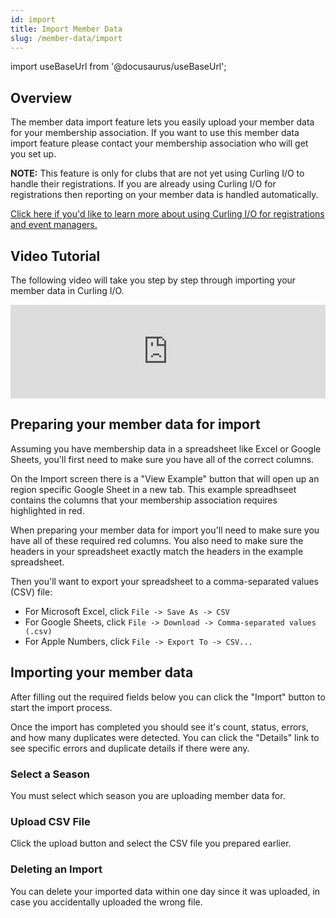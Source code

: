 ```yaml
---
id: import
title: Import Member Data
slug: /member-data/import
---
```

import useBaseUrl from '@docusaurus/useBaseUrl';


## Overview

The member data import feature lets you easily upload your member data for your membership association.
If you want to use this member data import feature please contact your membership association who will get you set up.

__NOTE:__ This feature is only for clubs that are not yet using Curling I/O to handle their registrations.
If you are already using Curling I/O for registrations then reporting on your member data is handled automatically.

[Click here if you'd like to learn more about using Curling I/O for registrations and event managers.](/docs/getting-started/curling-club-managers)

## Video Tutorial

The following video will take you step by step through importing your member data in Curling I/O.

<div className="text--center videoWrapper">
  <iframe width="100%" src="https://www.youtube.com/embed/a4XVQ_a5VJc" frameBorder="0" allow="accelerometer; autoplay; clipboard-write; encrypted-media; gyroscope; picture-in-picture" allowFullScreen></iframe>
</div>

## Preparing your member data for import

Assuming you have membership data in a spreadsheet like Excel or Google Sheets, you'll first need to make sure you have all of the correct columns.

On the Import screen there is a "View Example" button that will open up an region specific Google Sheet in a new tab.
This example spreadhseet contains the columns that your membership association requires highlighted in red.

When preparing your member data for import you'll need to make sure you have all of these required red columns.
You also need to make sure the headers in your spreadsheet exactly match the headers in the example spreadsheet.

Then you'll want to export your spreadsheet to a comma-separated values (CSV) file:
- For Microsoft Excel, click ```File -> Save As -> CSV```
- For Google Sheets, click ```File -> Download -> Comma-separated values (.csv)```
- For Apple Numbers, click ```File -> Export To -> CSV...```


## Importing your member data

After filling out the required fields below you can click the "Import" button to start the import process.

Once the import has completed you should see it's count, status, errors, and how many duplicates were detected.
You can click the "Details" link to see specific errors and duplicate details if there were any.

### Select a Season

You must select which season you are uploading member data for.

### Upload CSV File

Click the upload button and select the CSV file you prepared earlier.


### Deleting an Import

You can delete your imported data within one day since it was uploaded, in case you accidentally uploaded the wrong file.
